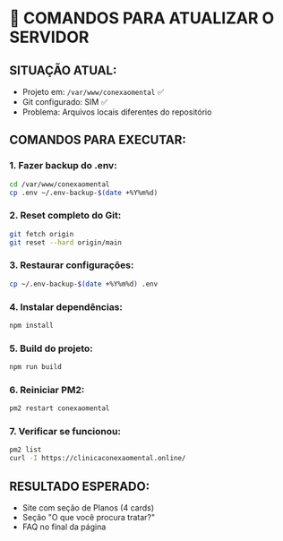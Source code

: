 # 🔧 COMANDOS PARA ATUALIZAR O SERVIDOR

## SITUAÇÃO ATUAL:
- Projeto em: `/var/www/conexaomental` ✅
- Git configurado: SIM ✅
- Problema: Arquivos locais diferentes do repositório

## COMANDOS PARA EXECUTAR:

### 1. Fazer backup do .env:
```bash
cd /var/www/conexaomental
cp .env ~/.env-backup-$(date +%Y%m%d)
```

### 2. Reset completo do Git:
```bash
git fetch origin
git reset --hard origin/main
```

### 3. Restaurar configurações:
```bash
cp ~/.env-backup-$(date +%Y%m%d) .env
```

### 4. Instalar dependências:
```bash
npm install
```

### 5. Build do projeto:
```bash
npm run build
```

### 6. Reiniciar PM2:
```bash
pm2 restart conexaomental
```

### 7. Verificar se funcionou:
```bash
pm2 list
curl -I https://clinicaconexaomental.online/
```

## RESULTADO ESPERADO:
- Site com seção de Planos (4 cards)
- Seção "O que você procura tratar?"
- FAQ no final da página